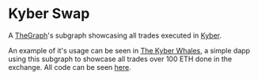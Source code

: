 # Kyber Swap

A [TheGraph](http://thegraph.com)'s subgraph showcasing all trades executed in [Kyber](https://kyberswap.com/swap/eth-knc).


An example of it's usage can be seen in [The Kyber Whales](https://thekyberwhales.now.sh/), 
a simple dapp using this subgraph to showcase all trades over 100 ETH done in the exchange. 
All code can be seen [here](https://github.com/jjperezaguinaga/the-kyber-whales).

